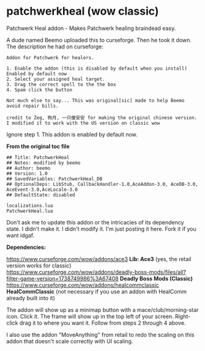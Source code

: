 # patchwerkheal (wow classic)
Patchwerk Heal addon - Makes Patchwerk healing braindead easy.

A dude named Beemo uploaded this to curseforge. Then he took it down. The description he had on curseforge:
```
Addon for Patchwerk for healers. 

1. Enable the addon (this is disabled by default when you install) Enabled by default now
2. Select your assigned heal target.
3. Drag the correct spell to the the box
4. Spam click the button

Not much else to say... This was original[sic] made to help Beemo avoid repair bills.

credit to Zeg, 狗月, 一只傻安安 for making the original chinese version. I modified it to work with the US version on classic wow
```
Ignore step 1. This addon is enabled by default now.

**From the original toc file**
```## Interface: 11302
## Title: PatchwerkHeal
## Notes: modified by beemo
## Author: beemo
## Version: 1.0
## SavedVariables: PatchwerkHeal_DB
## OptionalDeps: LibStub, CallbackHandler-1.0,AceAddon-3.0, AceDB-3.0, AceEvent-3.0,AceLocale-3.0
## DefaultState: disabled

localizations.lua
PatchwerkHeal.lua
```

Don't ask me to update this addon or the intricacies of its dependency state. I didn't make it. I didn't modify it. I'm just posting it here. Fork it if you want idgaf.

**Dependencies:**

https://www.curseforge.com/wow/addons/ace3 **Lib: Ace3** (yes, the retail version works for classic)
https://www.curseforge.com/wow/addons/deadly-boss-mods/files/all?filter-game-version=1738749986%3A67408 **Deadly Boss Mods (Classic)**
https://www.curseforge.com/wow/addons/healcommclassic **HealCommClassic** (not necessary if you use an addon with HealComm already built into it)

The addon will show up as a minimap button with a mace/club/morning-star icon. Click it. The frame will show up in the top left of your screen. Right-click drag it to where you want it. Follow from steps 2 through 4 above.

I also use the addon "MoveAnything" from retail to redo the scaling on this addon that doesn't scale correctly with UI scaling.

